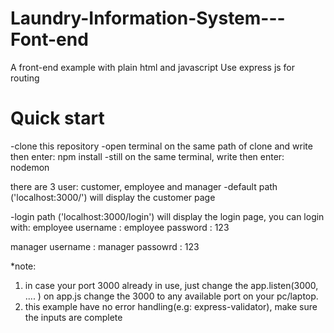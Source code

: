 # Laundry-Information-System---Font-end
A front-end example with plain html and javascript
Use express js for routing

# Quick start
-clone this repository
-open terminal on the same path of clone and write then enter: npm install
-still on the same terminal, write then enter: nodemon

there are 3 user: customer, employee and manager
-default path ('localhost:3000/') will display the customer page

-login path ('localhost:3000/login') will display the login page, you can login with:
employee
username : employee
password : 123

manager
username : manager
passowrd : 123

*note:
1. in case your port 3000 already in use, just change the app.listen(3000, .... ) on app.js
change the 3000 to any available port on your pc/laptop.
2. this example have no error handling(e.g: express-validator), make sure the inputs are complete
